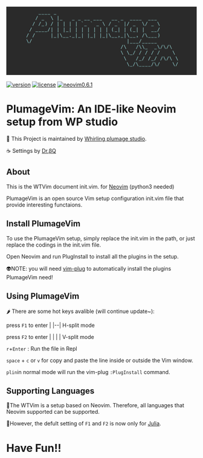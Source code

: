[![plumagevim](https://github.com/doctorbetaq/PlumageVim/blob/main/pictures/plumagevim.png)](https://github.com/doctorbetaq/PlumageVim)

[![version](https://img.shields.io/badge/version-v0.0.1-9ee0e0)](https://github.com/doctorbetaq/PlumageVim/releases/tag/v0.0.1)
[![license](https://img.shields.io/github/license/doctorbetaq/PlumageVim?color=9ee0e0)](https://github.com/doctorbetaq/PlumageVim/blob/main/LICENSE)
[![neovim0.6.1](https://img.shields.io/badge/Neovim-v0.6.1-9ee0e0)](https://github.com/neovim/neovim)
# PlumageVim: An IDE-like Neovim setup from WP studio
🎵 This Project is maintained by [Whirling plumage studio](https://www.facebook.com/WhirlingPlumage/?ref=pages_you_manage).

☕ Settings by [Dr.βQ](https://twitter.com/Dr_betaQ)


## About
This is the WTVim document init.vim. for [Neovim](https://github.com/neovim/neovim) (python3 needed)

PlumageVim is an open source Vim setup configuration init.vim file that provide interesting functaions.


## Install PlumageVim
To use the PlumageVim setup, simply replace the init.vim in the path, or just replace the codings in the init.vim file. 

Open Neovim and run PlugInstall to install all the plugins in the setup.

👽NOTE:  you will need [vim-plug](https://github.com/junegunn/vim-plug) to automatically install the plugins PlumageVim need!


##  Using PlumageVim
🌶️ There are some hot keys avalible (will continue update~):

press `F1` to enter | |--|  H-split mode
  
press `F2` to enter | | | | V-split mode

 `r`+`Enter` : Run the file in Repl
 
 `space` + `c` or `v` for copy and paste the line inside or outside the Vim window.
 
 `plin`in normal mode will run the vim-plug `:PlugInstall` command.
 
 
## Supporting Languages

🧠The WTVim is a setup based on Neovim. Therefore, all languages that Neovim supported can be supported.

👑However, the defult setting of `F1` and `F2` is now only for [Julia](https://github.com/JuliaLang/julia).


# Have Fun!!

